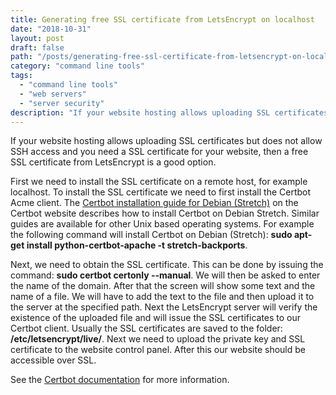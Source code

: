 ```yaml
---
title: Generating free SSL certificate from LetsEncrypt on localhost
date: "2018-10-31"
layout: post
draft: false
path: "/posts/generating-free-ssl-certificate-from-letsencrypt-on-localhost"
category: "command line tools"
tags:
  - "command line tools"
  - "web servers"
  - "server security"
description: "If your website hosting allows uploading SSL certificates but does not allow SSH access and you need a SSL certificate for your website, then a free SSL certificate from LetsEncrypt is a good option."
---
```


If your website hosting allows uploading SSL certificates but does not allow SSH access and you need a SSL certificate for your website, then a free SSL certificate from LetsEncrypt is a good option.

First we need to install the SSL certificate on a remote host, for example localhost. To install the SSL certificate we need to first install the Certbot Acme client. The [Certbot installation guide for Debian (Stretch)](https://certbot.eff.org/lets-encrypt/debianstretch-apache.html) on the Certbot website describes how to install Certbot on Debian Stretch. Similar guides are available for other Unix based operating systems. For example the following command will install Certbot on Debian (Stretch): **sudo apt-get install python-certbot-apache -t stretch-backports**.

Next, we need to obtain the SSL certificate. This can be done by issuing the command: **sudo certbot certonly --manual**. We will then be asked to enter the name of the domain. After that the screen will show some text and the name of a file. We will have to add the text to the file and then upload it to the server at the specified path. Next the LetsEncrypt server will verify the existence of the uploaded file and will issue the SSL certificates to our Certbot client. Usually the SSL certificates are saved to the folder: **/etc/letsencrypt/live/**. Next we need to upload the private key and SSL certificate to the website control panel. After this our website should be accessible over SSL.

See the [Certbot documentation](https://certbot.eff.org/docs/using.html#manual) for more information.

